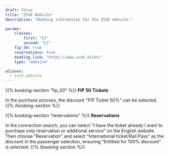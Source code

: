 ```yaml
---
draft: false
title: "ZSSK Website"
description: "Booking information for the ZSSK website."

params:
    classes:
        first: "€2"
        second: "€1"
    fip_50: true
    reservations: true
    booking_link: "https://www.zssk.sk/en/"
    type: "website"

aliases:
  - zssk_website
---
```


{{% booking-section "fip_50" %}}
**FIP 50 Tickets**

In the purchase process, the discount "FIP Ticket 50%" can be selected.
{{% /booking-section %}}

{{% booking-section "reservations" %}}
**Reservations**

In the connection search, you can select “I have the ticket already I want to purchase only reservation or additional service” on the English website. Then choose “Reservation” and select “International ticket/Rail Pass” as the discount in the passenger selection, ensuring “Entitled for 100% discount” is selected.
{{% /booking-section %}}
